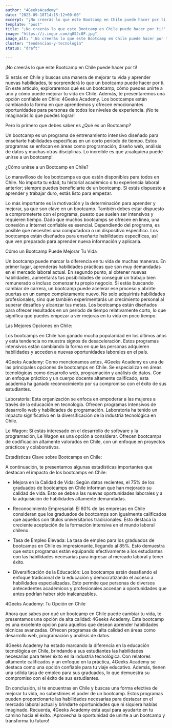```yaml
---
author: "4GeeksAcademy"
date: "2023-09-18T14:15:12+00:00"
excerpt: "¡No creerás lo que este Bootcamp en Chile puede hacer por ti!"
template: "post"
title: "¡No creerás lo que este Bootcamp en Chile puede hacer por ti!"
image: "https://i.imgur.com/q0SJc0F.jpg"
image_alt: "¡No creerás lo que este Bootcamp en Chile puede hacer por ti!"
cluster: "tendencias-y-tecnologia"
status: "draft"

---
```


¡No creerás lo que este Bootcamp en Chile puede hacer por ti!

Si estás en Chile y buscas una manera de mejorar tu vida y aprender nuevas habilidades, te sorprenderá lo que un bootcamp puede hacer por ti. En este artículo, exploraremos qué es un bootcamp, cómo puedes unirte a uno y cómo puede mejorar tu vida en Chile. Además, te presentaremos una opción confiable en Chile: 4Geeks Academy. Los bootcamps están cambiando la forma en que aprendemos y ofrecen emocionantes oportunidades para personas de todos los niveles de experiencia. ¡No te imaginarás lo que puedes lograr!

Pero lo primero que debes saber es ¿Qué es un Bootcamp?

Un bootcamp es un programa de entrenamiento intensivo diseñado para enseñarte habilidades específicas en un corto período de tiempo. Estos programas se enfocan en áreas como programación, diseño web, análisis de datos y muchas otras disciplinas. Lo increíble es que ¡cualquiera puede unirse a un bootcamp!

¿Cómo unirse a un Bootcamp en Chile?

Lo maravilloso de los bootcamps es que están disponibles para todos en Chile. No importa tu edad, tu historial académico o tu experiencia laboral anterior; siempre puedes beneficiarte de un bootcamp. Si estás dispuesto a aprender y trabajar duro, estás listo para empezar.

Lo más importante es la motivación y la determinación para aprender y mejorar, ya que son clave en un bootcamp. También debes estar dispuesto a comprometerte con el programa, puesto que suelen ser intensivos y requieren tiempo. Dado que muchos bootcamps se ofrecen en línea, una conexión a Internet confiable es esencial. Dependiendo del programa, es posible que necesites una computadora o un dispositivo específico. Los bootcamps están diseñados para enseñarte habilidades específicas, así que ven preparado para aprender nueva información y aplicarla.

Cómo un Bootcamp Puede Mejorar Tu Vida

Un bootcamp puede marcar la diferencia en tu vida de muchas maneras. En primer lugar, aprenderás habilidades prácticas que son muy demandadas en el mercado laboral actual. En segundo punto, al obtener nuevas habilidades, aumentarás tus posibilidades de conseguir un trabajo bien remunerado o incluso comenzar tu propio negocio. Si estás buscando cambiar de carrera, un bootcamp puede acelerar ese proceso y abrirte puertas en un campo completamente nuevo. No solo adquirirás habilidades profesionales, sino que también experimentarás un crecimiento personal al superar desafíos y alcanzar tus metas. Los bootcamps están diseñados para ofrecer resultados en un período de tiempo relativamente corto, lo que significa que puedes empezar a ver mejoras en tu vida en poco tiempo.



Las Mejores Opciones en Chile:

Los bootcamps en Chile han ganado mucha popularidad en los últimos años y esta tendencia no muestra signos de desaceleración. Estos programas intensivos están cambiando la forma en que las personas adquieren habilidades y acceden a nuevas oportunidades laborales en el país.

4Geeks Academy: Como mencionamos antes, 4Geeks Academy es una de las principales opciones de bootcamps en Chile. Se especializan en áreas tecnológicas como desarrollo web, programación y análisis de datos. Con un enfoque práctico y un cuerpo docente altamente calificado, esta academia ha ganado reconocimiento por su compromiso con el éxito de sus estudiantes.

Laboratoria: Esta organización se enfoca en empoderar a las mujeres a través de la educación en tecnología. Ofrecen programas intensivos de desarrollo web y habilidades de programación. Laboratoria ha tenido un impacto significativo en la diversificación de la industria tecnológica en Chile.

Le Wagon: Si estás interesado en el desarrollo de software y la programación, Le Wagon es una opción a considerar. Ofrecen bootcamps de codificación altamente valorados en Chile, con un enfoque en proyectos prácticos y colaborativos.

Estadísticas Clave sobre Bootcamps en Chile:

A continuación, te presentamos algunas estadísticas importantes que destacan el impacto de los bootcamps en Chile:

- Mejora en la Calidad de Vida: Según datos recientes, el 75% de los graduados de bootcamps en Chile informan que han mejorado su calidad de vida. Esto se debe a las nuevas oportunidades laborales y a la adquisición de habilidades altamente demandadas.

- Reconocimiento Empresarial: El 60% de las empresas en Chile consideran que los graduados de bootcamps son igualmente calificados que aquellos con títulos universitarios tradicionales. Esto destaca la creciente aceptación de la formación intensiva en el mundo laboral chileno.

- Tasa de Empleo Elevada: La tasa de empleo para los graduados de bootcamps en Chile es impresionante, llegando al 85%. Esto demuestra que estos programas están equipando efectivamente a los estudiantes con las habilidades necesarias para ingresar al mercado laboral y tener éxito.

- Diversificación de la Educación: Los bootcamps están desafiando el enfoque tradicional de la educación y democratizando el acceso a habilidades especializadas. Esto permite que personas de diversos antecedentes académicos y profesionales accedan a oportunidades que antes podrían haber sido inalcanzables.


4Geeks Academy: Tu Opción en Chile

Ahora que sabes por qué un bootcamp en Chile puede cambiar tu vida, te presentamos una opción de alta calidad: 4Geeks Academy. Este bootcamp es una excelente opción para aquellos que desean aprender 
habilidades técnicas avanzadas. Ofrecen programas de alta calidad en áreas como desarrollo web, programación y análisis de datos.

4Geeks Academy ha estado marcando la diferencia en la educación tecnológica en Chile, brindando a sus estudiantes las habilidades necesarias para tener éxito en la industria tecnológica. Con relatores altamente calificados y un enfoque en la práctica, 4Geeks Academy se destaca como una opción confiable para tu viaje educativo. Además, tienen una sólida tasa de empleo para sus graduados, lo que demuestra su compromiso con el éxito de sus estudiantes.

En conclusión, si te encuentras en Chile y buscas una forma efectiva de mejorar tu vida, no subestimes el poder de un bootcamp. Estos programas pueden proporcionarte las habilidades necesarias para destacar en el mercado laboral actual y brindarte oportunidades que ni siquiera habías imaginado. Recuerda, 4Geeks Academy está aquí para ayudarte en tu camino hacia el éxito. ¡Aprovecha la oportunidad de unirte a un bootcamp y transforma tu futuro!

